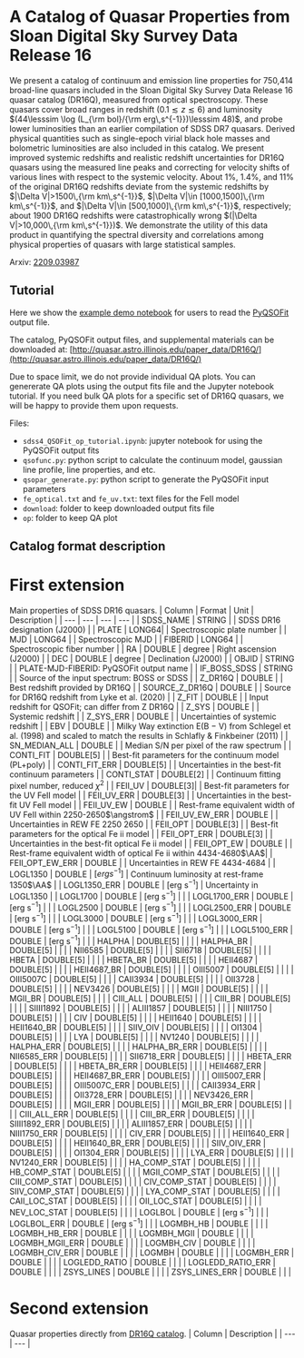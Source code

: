 # A Catalog of Quasar Properties from Sloan Digital Sky Survey Data Release 16


We present a catalog of continuum and emission line properties for 750,414 broad-line quasars included in the Sloan Digital Sky Survey Data Release 16 quasar catalog (DR16Q), measured from optical spectroscopy. These quasars cover broad ranges in redshift $(0.1 \lesssim z \lesssim 6)$ and luminosity $(44\lesssim \log (L_{\rm bol}/{\rm erg\,s^{-1}})\lesssim 48)$, and probe lower luminosities than an earlier compilation of SDSS DR7 quasars. Derived physical quantities such as single-epoch virial black hole masses and bolometric luminosities are also included in this catalog. We present improved systemic redshifts and realistic redshift uncertainties for DR16Q quasars using the measured line peaks and correcting for velocity shifts of various lines with respect to the systemic velocity. About 1%, 1.4%, and 11% of the original DR16Q redshifts deviate from the systemic redshifts by $|\Delta V|>1500\,{\rm km\,s^{-1}}$, $|\Delta V|\in [1000,1500]\,{\rm km\,s^{-1}}$, and $|\Delta V|\in [500,1000]\,{\rm km\,s^{-1}}$, respectively; about $1900$ DR16Q redshifts were catastrophically wrong $(|\Delta V|>10,000\,{\rm km\,s^{-1}})$. We demonstrate the utility of this data product in quantifying the spectral diversity and correlations among physical properties of quasars with large statistical samples. 

Arxiv: [2209.03987](https://arxiv.org/abs/2209.03987)

## Tutorial

Here we show the [example demo notebook](https://github.com/QiaoyaWu/sdss4_dr16q_tutorial/blob/main/sdss4_QSOFit_op_tutorial.ipynb) for users to read the [PyQSOFit](https://github.com/legolason/PyQSOFit) output file.

The catalog, PyQSOFit output files, and supplemental materials can be downloaded at: [http://quasar.astro.illinois.edu/paper_data/DR16Q/](http://quasar.astro.illinois.edu/paper_data/DR16Q/)

Due to space limit, we do not provide individual QA plots. You can genererate QA plots using the output fits file and the Jupyter notebook tutorial. If you need bulk QA plots for a specific set of DR16Q quasars, we will be happy to provide them upon requests. 

Files:
- `sdss4_QSOFit_op_tutorial.ipynb`: jupyter notebook for using the PyQSOFit output fits
- `qsofunc.py`: python script to calculate the continuum model, gaussian line profile, line properties, and etc.
- `qsopar_generate.py`: python script to generate the PyQSOFit input parameters
- `fe_optical.txt` and `fe_uv.txt`: text files for the FeII model
- `download`: folder to keep downloaded output fits file
- `op`: folder to keep QA plot

## Catalog format description
# First extension
Main properties of SDSS DR16 quasars.
| Column | Format | Unit | Description |
| --- | --- | --- | --- |
| SDSS_NAME | STRING |  | SDSS DR16 designation (J2000) |
| PLATE | LONG64| | Spectroscopic plate number |
| MJD | LONG64 | | Spectroscopic MJD |
| FIBERID | LONG64 | | Spectroscopic fiber number |
| RA | DOUBLE | degree | Right ascension (J2000) |
| DEC | DOUBLE | degree | Declination (J2000) |
| OBJID | STRING | | PLATE-MJD-FIBERID: PyQSOFit output name |
| IF_BOSS_SDSS | STRING | | Source of the input spectrum: BOSS or SDSS |
| Z_DR16Q | DOUBLE | | Best redshift provided by DR16Q |
| SOURCE_Z_DR16Q | DOUBLE | | Source for DR16Q redshift from Lyke et al. (2020) |
| Z_FIT | DOUBLE | | Input redshift for QSOFit; can differ from Z DR16Q |
| Z_SYS | DOUBLE | | Systemic redshift |
| Z_SYS_ERR | DOUBLE | | Uncertainties of systemic redshift |
| EBV | DOUBLE | | Milky Way extinction E(B − V) from Schlegel et al. (1998) and scaled to match the results in Schlafly & Finkbeiner (2011) |
| SN_MEDIAN_ALL | DOUBLE | | Median S/N per pixel of the raw spectrum |
| CONTI_FIT | DOUBLE[5] | | Best-fit parameters for the continuum model (PL+poly) |
| CONTI_FIT_ERR | DOUBLE[5] | | Uncertainties in the best-fit continuum parameters |
| CONTI_STAT | DOUBLE[2] | | Continuum fitting pixel number, reduced $\chi^2$ |
| FEII_UV | DOUBLE[3]| | Best-fit parameters for the UV FeII model |
| FEII_UV_ERR | DOUBLE[3] | | Uncertainties in the best-fit UV FeII model |
| FEII_UV_EW | DOUBLE | | Rest-frame equivalent width of UV FeII within 2250-2650$\angstrom$ |
| FEII_UV_EW_ERR | DOUBLE | | Uncertainties in REW FE 2250 2650 |
| FEII_OPT | DOUBLE[3] | | Best-fit parameters for the optical Fe ii model |
| FEII_OPT_ERR | DOUBLE[3] | | Uncertainties in the best-fit optical Fe ii model |
| FEII_OPT_EW | DOUBLE | | Rest-frame equivalent width of optical Fe ii within 4434-4680$\AA$|
| FEII_OPT_EW_ERR | DOUBLE | | Uncertainties in REW FE 4434-4684 |
| LOGL1350 | DOUBLE | $[erg s^{-1}]$ | Continuum luminosity at rest-frame 1350$\AA$ |
| LOGL1350_ERR | DOUBLE | [erg s$^{-1}$] | Uncertainty in LOGL1350 |
| LOGL1700 | DOUBLE | [erg s$^{-1}$] | |
| LOGL1700_ERR | DOUBLE | [erg s$^{-1}$] | |
| LOGL2500 | DOUBLE | [erg s$^{-1}$] | |
| LOGL2500_ERR | DOUBLE | [erg s$^{-1}$] | |
| LOGL3000 | DOUBLE | [erg s$^{-1}$] | |
| LOGL3000_ERR | DOUBLE | [erg s$^{-1}$] | |
| LOGL5100 | DOUBLE | [erg s$^{-1}$] | |
| LOGL5100_ERR | DOUBLE | [erg s$^{-1}$] | |
| HALPHA | DOUBLE[5] | | |
| HALPHA_BR | DOUBLE[5] | | |
| NII6585 | DOUBLE[5] | | |
| SII6718 | DOUBLE[5] | | |
| HBETA | DOUBLE[5] | | |
| HBETA_BR | DOUBLE[5] | | |
| HEII4687 | DOUBLE[5] | | |
| HEII4687_BR | DOUBLE[5] | | |
| OIII5007 | DOUBLE[5] | | |
| OIII5007C | DOUBLE[5] | | |
| CAII3934 | DOUBLE[5] | | |
| OII3728 | DOUBLE[5] | | |
| NEV3426 | DOUBLE[5] | | |
| MGII | DOUBLE[5] | | |
| MGII_BR | DOUBLE[5] | | |
| CIII_ALL | DOUBLE[5] | | |
| CIII_BR | DOUBLE[5] | | |
| SIIII1892 | DOUBLE[5] | | |
| ALIII1857 | DOUBLE[5] | | |
| NIII1750 | DOUBLE[5] | | |
| CIV | DOUBLE[5] | | |
| HEII1640 | DOUBLE[5] | | |
| HEII1640_BR | DOUBLE[5] | | |
| SIIV_OIV | DOUBLE[5] | | |
| OI1304 | DOUBLE[5] | | |
| LYA | DOUBLE[5] | | |
| NV1240 | DOUBLE[5] | | |
| HALPHA_ERR | DOUBLE[5] | | |
| HALPHA_BR_ERR | DOUBLE[5] | | |
| NII6585_ERR | DOUBLE[5] | | |
| SII6718_ERR | DOUBLE[5] | | |
| HBETA_ERR | DOUBLE[5] | | |
| HBETA_BR_ERR | DOUBLE[5] | | |
| HEII4687_ERR | DOUBLE[5] | | |
| HEII4687_BR_ERR | DOUBLE[5] | | |
| OIII5007_ERR | DOUBLE[5] | | |
| OIII5007C_ERR | DOUBLE[5] | | |
| CAII3934_ERR | DOUBLE[5] | | |
| OII3728_ERR | DOUBLE[5] | | |
| NEV3426_ERR | DOUBLE[5] | | |
| MGII_ERR | DOUBLE[5] | | |
| MGII_BR_ERR | DOUBLE[5] | | |
| CIII_ALL_ERR | DOUBLE[5] | | |
| CIII_BR_ERR | DOUBLE[5] | | |
| SIIII1892_ERR | DOUBLE[5] | | |
| ALIII1857_ERR | DOUBLE[5] | | |
| NIII1750_ERR | DOUBLE[5] | | |
| CIV_ERR | DOUBLE[5] | | |
| HEII1640_ERR | DOUBLE[5] | | |
| HEII1640_BR_ERR | DOUBLE[5] | | |
| SIIV_OIV_ERR | DOUBLE[5] | | |
| OI1304_ERR | DOUBLE[5] | | |
| LYA_ERR | DOUBLE[5] | | |
| NV1240_ERR | DOUBLE[5] | | |
| HA_COMP_STAT | DOUBLE[5] | | |
| HB_COMP_STAT | DOUBLE[5] | | |
| MGII_COMP_STAT | DOUBLE[5] | | |
| CIII_COMP_STAT | DOUBLE[5] | | |
| CIV_COMP_STAT | DOUBLE[5] | | |
| SIIV_COMP_STAT | DOUBLE[5] | | |
| LYA_COMP_STAT | DOUBLE[5] | | |
| CAII_LOC_STAT | DOUBLE[5] | | |
| OII_LOC_STAT | DOUBLE[5] | | |
| NEV_LOC_STAT | DOUBLE[5] | | |
| LOGLBOL | DOUBLE | [erg s$^{-1}$] | |
| LOGLBOL_ERR | DOUBLE | [erg s$^{-1}$] | |
| LOGMBH_HB | DOUBLE | | |
| LOGMBH_HB_ERR | DOUBLE | | |
| LOGMBH_MGII | DOUBLE | | |
| LOGMBH_MGII_ERR | DOUBLE | | |
| LOGMBH_CIV | DOUBLE | | |
| LOGMBH_CIV_ERR | DOUBLE | | |
| LOGMBH | DOUBLE | | |
| LOGMBH_ERR | DOUBLE | | |
| LOGLEDD_RATIO | DOUBLE | | |
| LOGLEDD_RATIO_ERR | DOUBLE | | |
| ZSYS_LINES | DOUBLE | | |
| ZSYS_LINES_ERR | DOUBLE | | |


# Second extension
Quasar properties directly from [DR16Q catalog](https://www.sdss.org/dr16/algorithms/qso_catalog/).
| Column | Description |
| --- | --- | 
